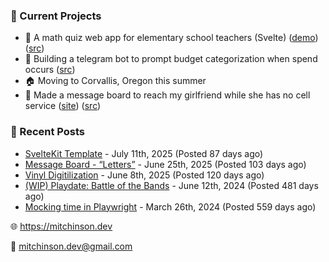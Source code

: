 ### 📌 Current Projects
- 📝 A math quiz web app for elementary school teachers (Svelte) ([demo](https://quiz-staging.mitchinson.dev/)) ([src](https://github.com/bmitchinson/budget-entry))
- 💸 Building a telegram bot to prompt budget categorization when spend occurs ([src](https://github.com/bmitchinson/sms-accountant))
- 🏠 Moving to Corvallis, Oregon this summer
- 💌 Made a message board to reach my girlfriend while she has no cell service ([site](https://letters.mitchinson.dev/)) ([src](https://github.com/bmitchinson/letters))

### 📝 Recent Posts

- [SvelteKit Template](https://blog.mitchinson.dev/sveltekit-template) - July 11th, 2025 (Posted 87 days ago)
- [Message Board - “Letters”](https://blog.mitchinson.dev/letters) - June 25th, 2025 (Posted 103 days ago)
- [Vinyl Digitilization](https://blog.mitchinson.dev/vinyl) - June 8th, 2025 (Posted 120 days ago)
- [(WIP) Playdate: Battle of the Bands](https://blog.mitchinson.dev/playdate-dev-one) - June 12th, 2024 (Posted 481 days ago)
- [Mocking time in Playwright](https://blog.mitchinson.dev/playwright-mock-time) - March 26th, 2024 (Posted 559 days ago)

🌐 https://mitchinson.dev

💌 mitchinson.dev@gmail.com